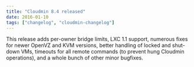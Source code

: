 ```yaml
---
title: "Cloudmin 8.4 released"
date: 2016-01-10
tags: ["changelog", "cloudmin-changelog"]
---
```


This release adds per-owner bridge limits, LXC 1.1 support, numerous fixes for newer OpenVZ and KVM versions, better handling of locked and shut-down VMs, timeouts for all remote commands (to prevent hung Cloudmin operations), and a whole bunch of other minor bugfixes.
